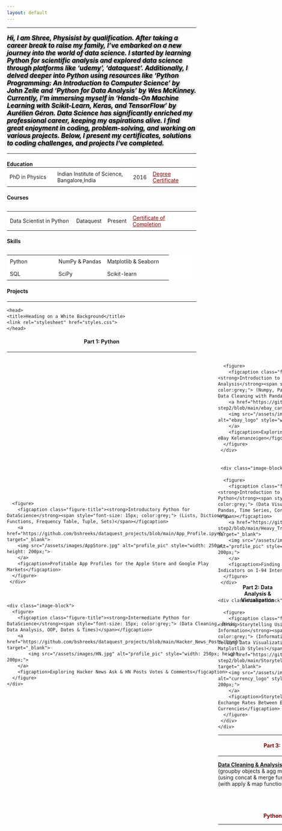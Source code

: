 ```yaml
---
layout: default
---
```


<html lang="en">
<head>
    <meta charset="UTF-8">
    <meta name="viewport" content="width=device-width, initial-scale=1.0">
    <title>Image with Paragraphs</title>
    <style>
        .container {
            display: flex;
            align-items: center;
        }

        .text p {
            margin: 0; 
            flex: 1;
            padding: 0 20px; /* Adjust padding as needed */
        }  
    </style>
</head>
<body>
    <div class="container">
        <img src="/assets/images/PP2.jpg" alt="profile_pic" style="width: 180px; height: 150px;">
        <div class="text">
            <p style="font-size: 22px; text-align: center;"><strong>Bhagyashree Bhat</strong></p>
            <p style="color: black; font-size: 15px;">Data Scientist, Machine Learning Student & Physist</p> 
            <hr style="height= 20x; background-color= black; border=none;">

            <head>
            <!-- Include Font Awesome(logos link -->
            <link rel="stylesheet" href="https://cdnjs.cloudflare.com/ajax/libs/font-awesome/6.4.2/css/all.min.css">
            <style>
             .text{
              color : maroon
              }
             .icon{
               color : maroon;
               }
            </style>
            </head>                      
            
            <p style="text-align: center;">
            <a href = "bshreeks@gmail.com" target="_blank" class="text"> 
            bshreeks@gmail.com <i class="fas fa-envelope icon"></i>
            </a>
            </p>
            
            <p style="text-align: center;">
            <a href = "https://www.linkedin.com/in/bhagyashreeks" target="_blank" class="text">
            linkedin.com/in/bhagyashreeks <i class="fab fa-linkedin icon"></i>
            </a>
            </p>
            
            <p style="text-align: center;">
            <a href="https:/github.com/bshreeks" target="_blank" class="text">
             github.com/bshreeks/ <i class="fab fa-github icon"></i>
            </a>
            </p>
        </div>
    </div>
</body>

<head>
    <meta charset="UTF-8">
    <meta name="viewport" content="width=device-width, initial-scale=1.0">
    <title>Logo with Text</title>
    <style>
        .container {
            display: flex;
            align-items: center;
        }

        .logo {
            margin-right: 20px; /* Adjust margin as needed */
        }
    </style>
</head>
</html>
<head>
    <meta charset="UTF-8">
    <meta name="viewport" content="width=device-width, initial-scale=1.0">
    <title>Thick Line</title>
    <style>
        hr.thick {
            border: none;
            background-color: maroon; /* Line color */
            height: 5px; /* Line thickness */
        }
    </style>
</head>
<body>
    <hr class="thick">
</body>


<head>
    <meta charset="UTF-8">
    <meta name="viewport" content="width=device-width, initial-scale=1.0">
    <title>Shadowed Paragraph</title>
    <style>
        .shadowed-paragraph {
            text-shadow: 2px 2px 4px rgba(0, 0, 0, 0.5); /* Horizontal offset, vertical offset, blur radius, color */
        }
    </style>
</head>

<body><b><p style= "font-size: 17px; color: black;" class="shadowed-paragraph"><em>Hi, I am Shree, Physisist by qualification. After taking a career break to raise my family, I’ve embarked on a new journey into the world of data science. I started by learning Python for scientific analysis and explored data science through platforms like ‘udemy’, ‘dataquest’. Additionally, I delved deeper into Python using resources like ‘Python Programming: An Introduction to Computer Science’ by John Zelle and ‘Python for Data Analysis’ by Wes McKinney. Currently, I’m immersing myself in ‘Hands-On Machine Learning with Scikit-Learn, Keras, and TensorFlow’ by Aurélien Géron. Data Science has significantly enriched my professional career, keeping my aspirations alive. I find great enjoyment in coding, problem-solving, and working on various projects. Below, I present my certificates, solutions to coding challenges, and projects I've completed.</em></p></b></body>

<body>
    <hr class="thick">
</body>


<h4 style="margin-bottom:0;"><b>Education</b></h4>
<table style="border-collapse: collapse; width: 100%; margin-top: 0;">
<style>
  table {
    background-color: white; 
  }
  .custom_color{
      color: maroon
      }
</style>
  <colgroup>
    <col style="width: 25%;">
    <col style="width: 40%;">
  </colgroup>
  <tbody>
    <tr>
      <td>PhD in Physics</td>
      <td style="padding: 8px;">Indian Institute of Science, Bangalore,India</td>
      <td style="padding: 8px;">2016</td>
      <td style="padding: 8px;"><a href="https://www.linkedin.com/in/bhagyashreeks/" target="_blank" class="custom_color">Degree Certificate</a></td>
    </tr>
<table>

<h4 style="margin-bottom:0;"><b>Courses</b></h4>
<table style="border-collapse: collapse; width: 100%; margin-top: 0;">
  <colgroup>
    <col style="width: 35%;">
    <col style="width: 15%;">
  </colgroup>
  <tbody>
    <tr>
      <td style="padding: 8px;">Data Scientist in Python</td>
      <td style="padding: 8px;">Dataquest</td>
      <td style="padding: 8px;">Present</td>
      <td style="padding: 8px;"><a href="https://www.linkedin.com/in/bhagyashreeks/" target="_blank" class="custom_color">Certificate of Completion</a></td>
    </tr>
<table>

<h4 style="margin-bottom:0;"><b>Skills</b></h4>
<table style="border-collapse: collapse; width: 100%; margin-top: 0;">
  <colgroup>
    <col style="width: 30%;">
    <col style="width: 30%;">
  </colgroup>
  <tbody>
    <tr>
      <td style="padding: 8px;">Python</td>
      <td style="padding: 8px;">NumPy & Pandas</td>
      <td style="padding: 8px;">Matplotlib & Seaborn</td>
    </tr>
    <tr>
      <td style="padding: 8px;">SQL</td>
      <td style="padding: 8px;">SciPy</td>
      <td style="padding: 8px;">Scikit-learn</td>
    </tr>
  </tbody>
</table>


<h4><b>Projects</b></h4>
<hr style="border:0; color:black;">
<head>
<meta charset="UTF-8">
<meta name="viewport" content="width=device-width, initial-scale=1.0">

    <head>
    <title>Heading on a White Background</title>
    <link rel="stylesheet" href="styles.css">
    </head>
<body>
    <section>
        <h4 style="text-align:center;"><span class="background">Part 1: Python</span></h4>
    </section>
</body>
<hr>


<div class="container">
    <div class="image-block">
    
      <figure>
        <figcaption class="figure-title"><strong>Introductory Python for DataScience</strong><span style="font-size: 15px; color:grey;"> (Lists, Dictionary, Functions, Frequency Table, Tuple, Sets)</span></figcaption>
        <a href="https://github.com/bshreeks/dataquest_projects/blob/main/App_Profile.ipynb" target="_blank">
        <img src="/assets/images/AppStore.jpg" alt="profile_pic" style="width: 250px; height: 200px;">
        </a>
        <figcaption>Profitable App Profiles for the Apple Store and Google Play Markets</figcaption>
      </figure>
     </div>



    <div class="image-block">
      <figure>
        <figcaption class="figure-title"><strong>Intermediate Python for DataScience</strong><span style="font-size: 15px; color:grey;"> (Data Cleaning, Basic Data Analysis, OOP, Dates & Times)</span></figcaption>
        <a href="https://github.com/bshreeks/dataquest_projects/blob/main/Hacker_News_Posts.ipynb" target="_blank">
            <img src="/assets/images/HN.jpg" alt="profile_pic" style="width: 250px; height: 200px;">
        </a>
        <figcaption>Exploring Hacker News Ask & HN Posts Votes & Comments</figcaption>
      </figure>
    </div>
  </div>  



<hr>



<body>
    <section>
        <h4 style="text-align:center;"><span class="background;">Part 2: Data Analysis & Visualization</span></h4>
    </section>
</body>
<hr>

<div class="container" style="transform:TranslateX(-150px);">
    <div class="image-block">
    
      <figure>
        <figcaption class="figure-title"><strong>Introduction to Pandas and Numpy for Data Analysis</strong><span style="font-size: 15px; color:grey;"> (Numpy, Pandas, Data Exploration and Data Cleaning with Pandas)</span></figcaption>
        <a href="https://github.com/bshreeks/dataquest-step2/blob/main/ebay_car_sales.ipynb" target="_blank">
        <img src="/assets/images/ebay_logo.png" alt="ebay_logo" style="width: 250px; height: 200px;">
        </a>
        <figcaption>Exploring ebay Car Sales Data from eBay Kelenanzeigen</figcaption>
      </figure>
     </div>


     <div class="image-block">
    
      <figure>
        <figcaption class="figure-title"><strong>Introduction to Data Visualization in Python</strong><span style="font-size: 15px; color:grey;"> (Data Visualization with Python and Pandas, Time Series, Correlations, Relational Plots)</span></figcaption>
        <a href="https://github.com/bshreeks/dataquest-step2/blob/main/Heavy_Traffic_Indicator.ipynb" target="_blank">
        <img src="/assets/images/I94.jpg" alt="profile_pic" style="width: 250px; height: 200px;">
        </a>
        <figcaption>Finding Heavy Westbound Traffic Indicators on I-94 Interstate Highway</figcaption>
      </figure>
     </div>


    <div class="image-block">
    
      <figure>
        <figcaption class="figure-title"><strong>Storytelling Using Data Visualization & Information</strong><span style="font-size: 15px; color:grey;"> (Information Design Principle, Story Telling Data Visualization, Gestalt Principles, Matplotlib Styles)</span></figcaption>
        <a href="https://github.com/bshreeks/dataquest-step2/blob/main/Storytelling_Data_Visualization.ipynb" target="_blank">
        <img src="/assets/images/currency_logo.png" alt="currency_logo" style="width: 250px; height: 200px;">
        </a>
        <figcaption>Storytelling Data Visualization on Exchange Rates Between Euro & Other Currencies</figcaption>
      </figure>
     </div>
    </div>



<hr>



<head>
    <title>Heading in a Block Example</title>
</head>
<body>
    <section>
        <h4 style="text-align:center; color:maroon;">Part 3: Data Cleaning</h4>
    </section>
    <hr>
</body>

<span class="smooth-block"><strong><u>Data Cleaning & Analysis in Python:</u></strong> Data Aggregation (groupby objects & agg methods, a, Combining Data (using concat & merge functions), Transforming Data (with apply & map functions), etc.</span>




<br><br>
<h4 style="margin-bottom: 0; color:maroon; text-align:center;"><b>Python Programming</b></h4>
<hr>
<head>
    <meta charset="UTF-8">
    <meta name="viewport" content="width=device-width, initial-scale=1.0">
    <title>Image with Paragraphs</title>
    <style>
        .container {
            display: flex;
            align-items: center;
        }

        .text p {
            margin: 0; 
            flex: 1;
            padding: 0 20px; /* Adjust padding as needed */
        }  
    </style>
</head>
<body>
    <div class="container">
        <a href="https://github.com/bshreeks/Python-Programming-Exercises-" target="_blank">
        <img src="/assets/images/Python_Programming.png" alt="profile_pic" style="width: 250px; height: 200px;">
        </a>
        <div class="text">
            <p style="color:black;"><strong>Python Programming: An Introduction to Computer Science by John Zelle</strong></p>
            <p><i>In this project I have organized solutions to programming exercises into separate sections, each corresponding to individual  chapters of the textbook.</i></p>
        </div>
    </div>
</body>
